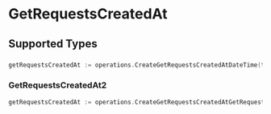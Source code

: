 # GetRequestsCreatedAt


## Supported Types

### 

```go
getRequestsCreatedAt := operations.CreateGetRequestsCreatedAtDateTime(time.Time{/* values here */})
```

### GetRequestsCreatedAt2

```go
getRequestsCreatedAt := operations.CreateGetRequestsCreatedAtGetRequestsCreatedAt2(operations.GetRequestsCreatedAt2{/* values here */})
```

